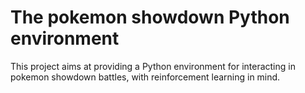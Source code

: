 # The pokemon showdown Python environment

This project aims at providing a Python environment for interacting in pokemon showdown battles, with reinforcement learning in mind.
